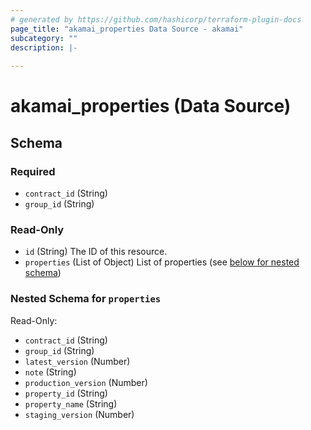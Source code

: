 ```yaml
---
# generated by https://github.com/hashicorp/terraform-plugin-docs
page_title: "akamai_properties Data Source - akamai"
subcategory: ""
description: |-
  
---
```


# akamai_properties (Data Source)





<!-- schema generated by tfplugindocs -->
## Schema

### Required

- `contract_id` (String)
- `group_id` (String)

### Read-Only

- `id` (String) The ID of this resource.
- `properties` (List of Object) List of properties (see [below for nested schema](#nestedatt--properties))

<a id="nestedatt--properties"></a>
### Nested Schema for `properties`

Read-Only:

- `contract_id` (String)
- `group_id` (String)
- `latest_version` (Number)
- `note` (String)
- `production_version` (Number)
- `property_id` (String)
- `property_name` (String)
- `staging_version` (Number)
